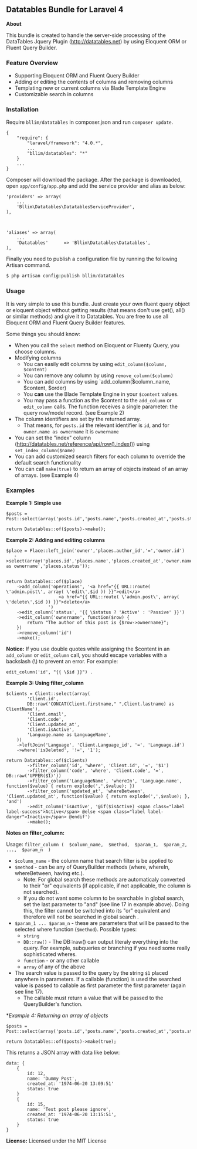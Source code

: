 ## Datatables Bundle for Laravel 4

**About**

This bundle is created to handle the server-side processing of the DataTables Jquery Plugin (http://datatables.net) by using Eloquent ORM or Fluent Query Builder.

### Feature Overview
- Supporting Eloquent ORM and Fluent Query Builder
- Adding or editing the contents of columns and removing columns
- Templating new or current columns via Blade Template Engine
- Customizable search in columns


### Installation

Require `bllim/datatables` in composer.json and run `composer update`.

    {
        "require": {
            "laravel/framework": "4.0.*",
            ...
            "bllim/datatables": "*"
        }
        ...
    }

Composer will download the package. After the package is downloaded, open `app/config/app.php` and add the service provider and alias as below:

    'providers' => array(
        ...
        'Bllim\Datatables\DatatablesServiceProvider',
    ),



    'aliases' => array(
        ...
        'Datatables'      => 'Bllim\Datatables\Datatables',
    ),

Finally you need to publish a configuration file by running the following Artisan command.

```php
$ php artisan config:publish bllim/datatables
```

### Usage

It is very simple to use this bundle. Just create your own fluent query object or eloquent object without getting results (that means don't use get(), all() or similar methods) and give it to Datatables.
You are free to use all Eloquent ORM and Fluent Query Builder features.

Some things you should know:
- When you call the `select` method on Eloquent or Fluenty Query, you choose columns.
- Modifying columns
    - You can easily edit columns by using `edit_column($column, $content)`
    - You can remove any column by using `remove_column($column)`
    - You can add columns by using `add_column($column_name, $content, $order)
    - You **can** use the Blade Template Engine in your `$content` values.
    - You may pass a function as the $content to the `add_column` or `edit_column` calls. The function receives a single parameter: the query row/model record. (see Example 2)
- The column identifiers are set by the returned array.
    - That means, for `posts.id` the relevant identifier is `id`, and for `owner.name as ownername` it is `ownername`
- You can set the "index" column (http://datatables.net/reference/api/row().index()) using `set_index_column($name)`
- You can add customized search filters for each column to override the default search functionality
- You can call `make(true)` to return an array of objects instead of an array of arrays. (see Example 4)

### Examples

**Example 1: Simple use**

    $posts = Post::select(array('posts.id','posts.name','posts.created_at','posts.status'));

    return Datatables::of($posts)->make();


**Example 2: Adding and editing columns**

    $place = Place::left_join('owner','places.author_id','=','owner.id')
       ->select(array('places.id','places.name','places.created_at','owner.name as ownername','places.status'));


    return Datatables::of($place)
        ->add_column('operations', '<a href="{{ URL::route( \'admin.post\', array( \'edit\',$id )) }}">edit</a>
                        <a href="{{ URL::route( \'admin.post\', array( \'delete\',$id )) }}">delete</a>
                    ')
        ->edit_column('status', '{{ \$status ? 'Active' : 'Passive' }}')
        ->edit_column('ownername', function($row) {
            return "The author of this post is {$row->ownername}";
        })
        ->remove_column('id')
        ->make();

**Notice:** If you use double quotes while assigning the $content in an `add_column` or `edit_column` call,  you should escape variables with a backslash (\\) to prevent an error. For example:

    edit_column('id', "{{ \$id }}") .


**Example 3: Using filter_column**

    $clients = Client::select(array(
    		'Client.id',
    		DB::raw('CONCAT(Client.firstname," ",Client.lastname) as ClientName'),
    		'Client.email',
    		'Client.code',
    		'Client.updated_at',
    		'Client.isActive',
    		'Language.name as LanguageName',
    	))
    	->leftJoin('Language', 'Client.Language_id', '=', 'Language.id')
    	->where('isDeleted', '!=', '1');
    
    return Datatables::of($clients)
    		->filter_column('id', 'where', 'Client.id', '=', '$1')
    		->filter_column('code', 'where', 'Client.code', '=', DB::raw('UPPER($1)'))
    		->filter_column('LanguageName', 'whereIn', 'Language.name', function($value) { return explode(',',$value); })
    		->filter_column('updated_at', 'whereBetween', 'Client.updated_at', function($value) { return explode(',',$value); }, 'and')
    		->edit_column('isActive', '@if($isActive) <span class="label label-success">Active</span> @else <span class="label label-danger">Inactive</span> @endif')
    		->make();

**Notes on filter_column:**

Usage: `filter_column (  $column_name,  $method,  $param_1,  $param_2,  ...,  $param_n  )`
* `$column_name` - the column name that search filter is be applied to
* `$method` - can be any of QueryBuilder methods (where, whereIn, whereBetween, having etc.). 
    * Note: For global search these methods are automaticaly converted to their "or" equivalents (if applicable, if not applicable, the column is not searched).
    * If you do not want some column to be searchable in global search, set the last parameter to "and" (see line 17 in example above). Doing this, the filter cannot be switched into its "or" equivalent and therefore will not be searched in global search .
* `$param_1 ... $param_n` -  these are parameters that will be passed to the selected where function (`$method`). Possible types:
  * `string`
  * `DB::raw()` - The DB::raw() can output literaly everything into the query. For example, subqueries or branching if you need some really sophisticated wheres.
  * `function` - or any other callable
  * `array` of any of the above
* The search value is passed to the query by the string `$1` placed anywhere in parameters. If a callable (function) is used the searched value is passed to callable as first parameter the first parameter (again see line 17).
    * The callable must return a value that will be passed to the QueryBuilder's function.


**Example 4: Returning an array of objects*

    $posts = Post::select(array('posts.id','posts.name','posts.created_at','posts.status'));

    return Datatables::of($posts)->make(true);

This returns a JSON array with data like below:

    data: {
        {
            id: 12,
            name: 'Dummy Post',
            created_at: '1974-06-20 13:09:51'
            status: true
        }
        {
            id: 15,
            name: 'Test post please ignore',
            created_at: '1974-06-20 13:15:51',
            status: true
        }
    }
    
**License:** Licensed under the MIT License
